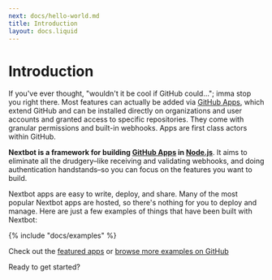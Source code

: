 ```yaml
---
next: docs/hello-world.md
title: Introduction
layout: docs.liquid
---
```


# Introduction

If you've ever thought, "wouldn't it be cool if GitHub could…"; imma stop you right there. Most features can actually be added via [GitHub Apps](https://docs.github.com/apps/), which extend GitHub and can be installed directly on organizations and user accounts and granted access to specific repositories. They come with granular permissions and built-in webhooks. Apps are first class actors within GitHub.

**Nextbot is a framework for building [GitHub Apps](http://docs.github.com/apps) in [Node.js](https://nodejs.org/)**. It aims to eliminate all the drudgery–like receiving and validating webhooks, and doing authentication handstands–so you can focus on the features you want to build.

Nextbot apps are easy to write, deploy, and share. Many of the most popular Nextbot apps are hosted, so there's nothing for you to deploy and manage. Here are just a few examples of things that have been built with Nextbot:

{% include "docs/examples" %}

Check out the [featured apps](https://nextbott.github.io/apps/) or [browse more examples on GitHub](https://github.com/search?q=topic%3Anextbott-app&type=Repositories)

Ready to get started?
